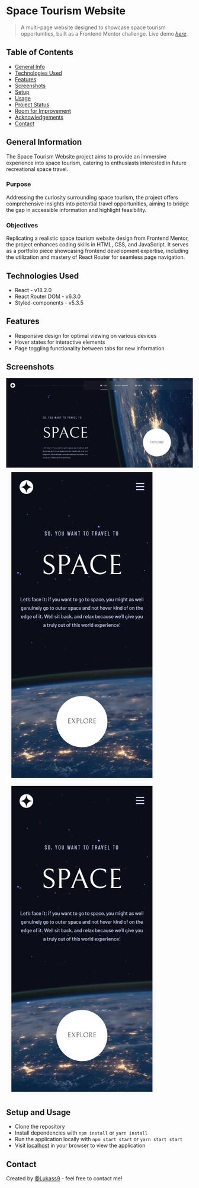 # Space Tourism Website

> A multi-page website designed to showcase space tourism opportunities, built as a Frontend Mentor challenge.
> Live demo [_here_](https://lukass9.github.io/space-tourism/).

## Table of Contents

- [General Info](#general-information)
- [Technologies Used](#technologies-used)
- [Features](#features)
- [Screenshots](#screenshots)
- [Setup](#setup)
- [Usage](#usage)
- [Project Status](#project-status)
- [Room for Improvement](#room-for-improvement)
- [Acknowledgements](#acknowledgements)
- [Contact](#contact)
<!-- * [License](#license) -->

## General Information

The Space Tourism Website project aims to provide an immersive experience into space tourism, catering to enthusiasts interested in future recreational space travel.

### Purpose

Addressing the curiosity surrounding space tourism, the project offers comprehensive insights into potential travel opportunities, aiming to bridge the gap in accessible information and highlight feasibility.

### Objectives

Replicating a realistic space tourism website design from Frontend Mentor, the project enhances coding skills in HTML, CSS, and JavaScript. It serves as a portfolio piece showcasing frontend development expertise, including the utilization and mastery of React Router for seamless page navigation.

## Technologies Used

- React - v18.2.0
- React Router DOM - v6.3.0
- Styled-components - v5.3.5

## Features

- Responsive design for optimal viewing on various devices
- Hover states for interactive elements
- Page toggling functionality between tabs for new information

## Screenshots

![desktop](desktop.png)
![mobile](mobile.png)
![mobile_menu](mobile1.png)

## Setup and Usage

- Clone the repository
- Install dependencies with `npm install` or `yarn install`
- Run the application locally with `npm start start` or `yarn start start`
- Visit [localhost](http://localhost:3000) in your browser to view the application

## Contact

Created by [@Lukass9](https://github.com/Lukass9) - feel free to contact me!

